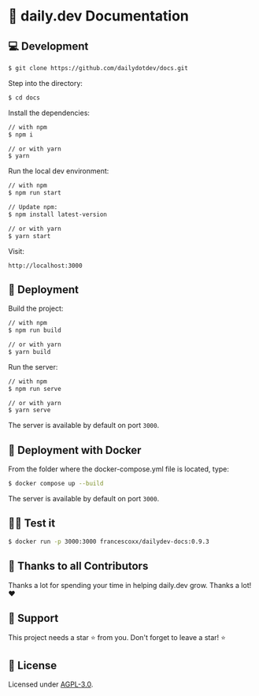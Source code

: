 # 📝 daily.dev Documentation

## 💻 Development

```bash
$ git clone https://github.com/dailydotdev/docs.git
```

Step into the directory:
```bash
$ cd docs
```

Install the dependencies:
```bash
// with npm
$ npm i

// or with yarn
$ yarn
```

Run the local dev environment:
```bash
// with npm
$ npm run start

// Update npm:
$ npm install latest-version

// or with yarn
$ yarn start
```

Visit:
```
http://localhost:3000
```

## 🚀 Deployment

Build the project:

```bash
// with npm
$ npm run build

// or with yarn
$ yarn build
```
Run the server:

```bash
// with npm
$ npm run serve

// or with yarn
$ yarn serve
```
The server is available by default on port `3000`.

## 🐳 Deployment with Docker

From the folder where the docker-compose.yml file is located, type:

```bash
$ docker compose up --build
```
The server is available by default on port `3000`.

## 👨‍💻 Test it
```bash
$ docker run -p 3000:3000 francescoxx/dailydev-docs:0.9.3
```

## 🙏 Thanks to all Contributors
Thanks a lot for spending your time in helping daily.dev grow. Thanks a lot! ❤️

## 🤝 Support
This project needs a star ⭐️ from you. Don't forget to leave a star! ⭐️


## 📑 License
Licensed under [AGPL-3.0](https://github.com/dailydotdev/daily/blob/master/LICENSE).
